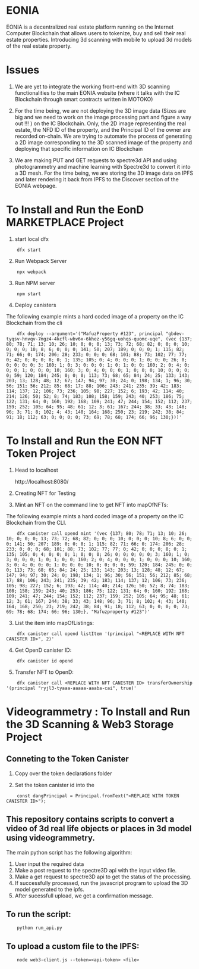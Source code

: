 # EONIA
EONIA is a decentralized real estate platform running on the Internet Computer Blockchain that allows users to tokenize, buy and sell their real estate properties. Introducing 3d scanning with mobile to upload 3d models of the real estate property.

# Issues

1. We are yet to integrate the working front-end with 3D scanning functionalities to the main EONIA website (where it talks with the IC Blockchain through smart contracts written in MOTOKO)

2. For the time being, we are not deploying the 3D image data (Sizes are big and we need to work on the image processing part and figure a way out !!! ) on the IC Blockchain. Only, the 2D image representing the real estate, the NFD ID of the property, and the Principal ID of the owner are recorded on-chain. We are trying to automate the process of generating a 2D image corresponding to the 3D scanned image of the property and deploying that specific information on IC Blockchain

3. We are making PUT and GET requests to spectre3d API and using photogrammetry and machine learning with Spectre3d to convert it into a 3D mesh. For the time being, we are storing the 3D image data on IPFS and later rendering it back from IPFS to the Discover section of the EONIA webpage.


# To Install and Run the EonD MARKETPLACE Project

1. start local dfx

```
    dfx start
```

2. Run Webpack Server

```
    npx webpack
``` 

3. Run NPM server

```
    npm start
```

4. Deploy canisters

The following example mints a hard coded image of a property on the IC Blockchain from the cli

```
    dfx deploy --argument='("MafuzProperty #123", principal "gbdev-tyqsv-hnvqv-7mgz4-4kcfl-wbv6x-6khez-y56gq-uohqs-quomc-uqe", (vec {137; 80; 78; 71; 13; 10; 26; 10; 0; 0; 0; 13; 73; 72; 68; 82; 0; 0; 0; 10; 0; 0; 0; 10; 8; 6; 0; 0; 0; 141; 50; 207; 189; 0; 0; 0; 1; 115; 82; 71; 66; 0; 174; 206; 28; 233; 0; 0; 0; 68; 101; 88; 73; 102; 77; 77; 0; 42; 0; 0; 0; 8; 0; 1; 135; 105; 0; 4; 0; 0; 0; 1; 0; 0; 0; 26; 0; 0; 0; 0; 0; 3; 160; 1; 0; 3; 0; 0; 0; 1; 0; 1; 0; 0; 160; 2; 0; 4; 0; 0; 0; 1; 0; 0; 0; 10; 160; 3; 0; 4; 0; 0; 0; 1; 0; 0; 0; 10; 0; 0; 0; 0; 59; 120; 184; 245; 0; 0; 0; 113; 73; 68; 65; 84; 24; 25; 133; 143; 203; 13; 128; 48; 12; 67; 147; 94; 97; 30; 24; 0; 198; 134; 1; 96; 30; 56; 151; 56; 212; 85; 68; 17; 88; 106; 243; 241; 235; 39; 42; 183; 114; 137; 12; 106; 73; 236; 105; 98; 227; 152; 6; 193; 42; 114; 40; 214; 126; 50; 52; 8; 74; 183; 108; 158; 159; 243; 40; 253; 186; 75; 122; 131; 64; 0; 160; 192; 168; 109; 241; 47; 244; 154; 152; 112; 237; 159; 252; 105; 64; 95; 48; 61; 12; 3; 61; 167; 244; 38; 33; 43; 148; 96; 3; 71; 8; 102; 4; 43; 140; 164; 168; 250; 23; 219; 242; 38; 84; 91; 18; 112; 63; 0; 0; 0; 0; 73; 69; 78; 68; 174; 66; 96; 130;}))'
```

# To Install and Run the EON NFT Token Project

1. Head to localhost
  
    http://localhost:8080/

2. Creating NFT for Testing

3. Mint an NFT on the command line to get NFT into mapOfNFTs:

The following example mints a hard coded image of a property on the IC Blockchain from the CLI.

```
    dfx canister call opend mint '(vec {137; 80; 78; 71; 13; 10; 26; 10; 0; 0; 0; 13; 73; 72; 68; 82; 0; 0; 0; 10; 0; 0; 0; 10; 8; 6; 0; 0; 0; 141; 50; 207; 189; 0; 0; 0; 1; 115; 82; 71; 66; 0; 174; 206; 28; 233; 0; 0; 0; 68; 101; 88; 73; 102; 77; 77; 0; 42; 0; 0; 0; 8; 0; 1; 135; 105; 0; 4; 0; 0; 0; 1; 0; 0; 0; 26; 0; 0; 0; 0; 0; 3; 160; 1; 0; 3; 0; 0; 0; 1; 0; 1; 0; 0; 160; 2; 0; 4; 0; 0; 0; 1; 0; 0; 0; 10; 160; 3; 0; 4; 0; 0; 0; 1; 0; 0; 0; 10; 0; 0; 0; 0; 59; 120; 184; 245; 0; 0; 0; 113; 73; 68; 65; 84; 24; 25; 133; 143; 203; 13; 128; 48; 12; 67; 147; 94; 97; 30; 24; 0; 198; 134; 1; 96; 30; 56; 151; 56; 212; 85; 68; 17; 88; 106; 243; 241; 235; 39; 42; 183; 114; 137; 12; 106; 73; 236; 105; 98; 227; 152; 6; 193; 42; 114; 40; 214; 126; 50; 52; 8; 74; 183; 108; 158; 159; 243; 40; 253; 186; 75; 122; 131; 64; 0; 160; 192; 168; 109; 241; 47; 244; 154; 152; 112; 237; 159; 252; 105; 64; 95; 48; 61; 12; 3; 61; 167; 244; 38; 33; 43; 148; 96; 3; 71; 8; 102; 4; 43; 140; 164; 168; 250; 23; 219; 242; 38; 84; 91; 18; 112; 63; 0; 0; 0; 0; 73; 69; 78; 68; 174; 66; 96; 130;}, "Mafuzproperty #123")'
```

3. List the item into mapOfListings:

```
    dfx canister call opend listItem '(principal "<REPLACE WITH NFT CANISTER ID>", 2)'
```

4. Get OpenD canister ID:

```
    dfx canister id opend

```

5. Transfer NFT to OpenD:

```
    dfx canister call <REPLACE WITH NFT CANISTER ID> transferOwnership '(principal "ryjl3-tyaaa-aaaaa-aaaba-cai", true)'

```

# Videogrammetry : To Install and Run the 3D Scanning & Web3 Storage Project

## Conneting to the Token Canister

1. Copy over the token declarations folder

2. Set the token canister id into the <REPLACE WITH TOKEN CANISTER ID>

```
    const dangPrincipal = Principal.fromText("<REPLACE WITH TOKEN CANISTER ID>");

```

## This repository contains scripts to convert a video of 3d real life objects or places in 3d model using videogrammetry.

The main python script has the following algorithm:

1. User input the required data
2. Make a post request to the spectre3D api with the input video file.
3. Make a get request to spectre3D api to get the status of the processing.
4. If successfully processed, run the javascript program to upload the 3D model generated to the ipfs.
5. After sucessfull upload, we get a confirmation message. 

## To run the script:

```
    python run_api.py

```
## To upload a custom file to the IPFS:

```
    node web3-client.js --token=<api-token> <file>

```    
